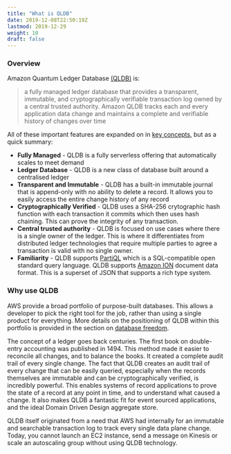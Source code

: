 ```yaml
---
title: "What is QLDB"
date: 2019-12-08T22:50:19Z
lastmod: 2019-12-29
weight: 10
draft: false
---
```


### Overview

Amazon Quantum Ledger Database [(QLDB)](https://aws.amazon.com/qldb/) is:

> a fully managed ledger database that provides a transparent, immutable, and cryptographically
> verifiable transaction log owned by a central trusted authority. Amazon QLDB tracks each and
> every application data change and maintains a complete and verifiable history of changes
> over time

All of these important features are expanded on in [key concepts](../key-concepts/), but as a quick summary:

* **Fully Managed** - QLDB is a fully serverless offering that automatically scales to meet demand
* **Ledger Database** - QLDB is a new class of database built around a centralised ledger
* **Transparent and Immutable** - QLDB has a built-in immutable journal that is append-only with no ability to delete a record. It allows you to easily access the entire change history of any record
* **Cryptographically Verified** - QLDB uses a SHA-256 crytographic hash function with each transaction it commits which then uses hash chaining. This can prove the integrity of any transaction.
* **Central trusted authority** - QLDB is focused on use cases where there is a single owner of the ledger. This is where it differentiates from distributed ledger technologies that require multiple parties to agree a transaction is valid with no single owner.
* **Familiarity** - QLDB supports [PartiQL](https://partiql.org/) which is a SQL-compatible open standard query language. QLDB supports [Amazon ION](http://amzn.github.io/ion-docs/) document data format. This is a superset of JSON that supports a rich type system.


### Why use QLDB

AWS provide a broad portfolio of purpose-built databases. This allows a developer to pick the right tool for the job, rather than using a single product for everything. More details on the positioning of QLDB within this portfolio is provided in the section on [database freedom](../database-freedom/).

The concept of a ledger goes back centuries. The first book on double-entry accounting was published in 1494. This method made it easier to reconcile all changes, and to balance the books. It created a complete audit trail of every single change. The fact that QLDB creates an audit trail of every change that can be easily queried, especially when the records themselves are immutable and can be cryptographically verified, is incredibly powerful. This enables systems of record applications to prove the state of a record at any point in time, and to understand what caused a change. It also makes QLDB a fantastic fit for event sourced applications, and the ideal Domain Driven Design aggregate store.

QLDB itself originated from a need that AWS had internally for an immutable and searchable transaction log to track every single data plane change. Today, you cannot launch an EC2 instance, send a message on Kinesis or scale an autoscaling group without using QLDB technology. 